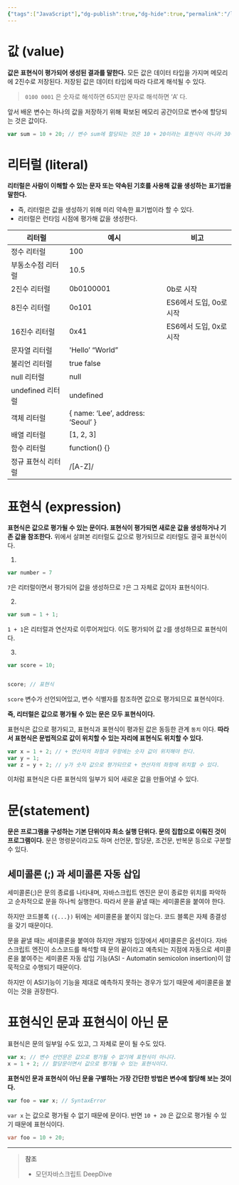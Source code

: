 ```yaml
---
{"tags":["JavaScript"],"dg-publish":true,"dg-hide":true,"permalink":"/language/java-script//","hide":true,"dgPassFrontmatter":true,"noteIcon":""}
---
```



# 값 (value)
**값은 표현식이 평가되어 생성된 결과를 말한다.**
모든 값은 데이터 타입을 가지며 메모리에 2진수로 저장된다. 저장된 값은 데이터 타입에 따라 다르게 해석될 수 있다.
>  `0100 0001` 은 숫자로 해석하면 65지만 문자로 해석하면 ‘A’ 다.

앞서 배운 변수는 하나의 값을 저장하기 위해 확보된 메모리 공간이므로 변수에 할당되는 것은 값이다.
```js
var sum = 10 + 20; // 변수 sum에 할당되는 것은 10 + 20이라는 표현식이 아니라 30이라는 값이다.
```

# 리터럴 (literal)
**리터럴은 사람이 이해할 수 있는 문자 또는 약속된 기호를 사용해 값을 생성하는 표기법을 말한다.**

- 즉, 리터럴은 값을 생성하기 위해 미리 약속한 표기법이라 할 수 있다.
- 리터럴은 런타임 시점에 평가해 값을 생성한다.

| **리터럴**         | **예시**                          | **비고**                |
| ------------------ | --------------------------------- | ----------------------- |
| 정수 리터럴        | 100                               |                         |
| 부동소수점 리터럴  | 10.5                              |                         |
| 2진수 리터럴       | 0b0100001                         | 0b로 시작               |
| 8진수 리터럴       | 0o101                             | ES6에서 도입, 0o로 시작 |
| 16진수 리터럴      | 0x41                              | ES6에서 도입, 0x로 시작 |
| 문자열 리터럴      | 'Hello’ “World”                   |                         |
| 불리언 리터럴      | true false                        |                         |
| null 리터럴        | null                              |                         |
| undefined 리터럴   | undefined                         |                         |
| 객체 리터럴        | { name: ‘Lee’, address: ‘Seoul’ } |                         |
| 배열 리터럴        | [1, 2, 3]                         |                         |
| 함수 리터럴        | function() {}                     |                         |
| 정규 표현식 리터럴 | /[A-Z]/                           |                         |

# 표현식 (expression)
**표현식은 값으로 평가될 수 있는 문이다. 표현식이 평가되면 새로운 값을 생성하거나 기존 값을 참조한다.**
위에서 살펴본 리터럴도 값으로 평가되므로 리터럴도 결국 표현식이다.

1. 
```js
var number = 7
```
`7`은 리터럴이면서 평가되어 값을 생성하므로 `7`은 그 자체로 값이자 표현식이다.

2. 
```js
var sum = 1 + 1;
```
`1 + 1`은 리터럴과 연산자로 이루어져있다. 이도 평가되어 값 `2`를 생성하므로 표현식이다.

3. 
```js
var score = 10;


score; // 표현식
```
`score` 변수가 선언되어있고, 변수 식별자를 참조하면 값으로 평가되므로 표현식이다.

**즉, 리터럴은 값으로 평가될 수 있는 문은 모두 표현식이다.**

표현식은 값으로 평가되고, 표현식과 표현식이 평과된 값은 동등한 관계 `동치` 이다. **따라서 표현식은 문법적으로 값이 위치할 수 있는 자리에 표현식도 위치할 수 있다.**

```js
var x = 1 + 2; // + 연산자의 좌항과 우항에는 숫자 값이 위치해야 한다.
var y = 1;
var z = y + 2; // y가 숫자 값으로 평가되므로 + 연산자의 좌항에 위치할 수 있다.
```
이처럼 표현식은 다른 표현식의 일부가 되어 새로운 값을 만들어낼 수 있다.


# 문(statement)
**문은 프로그램을 구성하는 기본 단위이자 최소 실행 단위다. 문의 집합으로 이뤄진 것이 프로그램이다.**
문은 명령문이라고도 하며 선언문, 할당문, 조건문, 반복문 등으로 구분할 수 있다.
## 세미콜론 (;) 과 세미콜론 자동 삽입 
세미콜론(;)은 문의 종료를 나타내며, 자바스크립트 엔진은 문이 종료한 위치를 파악하고 순차적으로 문을 하나씩 실행한다. 따라서 문을 끝낼 때는 세미콜론을 붙여야 한다.

하지만 코드블록 `({...})` 뒤에는 세미콜론을 붙이지 않는다. 코드 블록은 자체 종결성을 갖기 때문이다.

문을 끝낼 때는 세미콜론을 붙여야 하지만 개발자 입장에서 세미콜론은 옵션이다. 자바스크립트 엔진이 소스코드를 해석할 때 문의 끝이라고 예측되는 지점에 자동으로 세미콜론을 붙여주는 세미콜론 자동 삽입 기능(ASI - Automatin semicolon insertion)이 암묵적으로 수행되기 때문이다.

하지만 이 ASI기능이 기능을 제대로 예측하지 못하는 경우가 있기 때문에 세미콜론을 붙이는 것을 권장한다.

# 표현식인 문과 표현식이 아닌 문
표현식은 문의 일부일 수도 있고, 그 자체로 문이 될 수도 있다.
```js
var x; // 변수 선언문은 값으로 평가될 수 없기에 표현식이 아니다.
x = 1 + 2; // 할당문이면서 값으로 평가될 수 있는 표현식이다.
```

**표현식인 문과 표현식이 아닌 문을 구별하는 가장 간단한 방법은 변수에 할당해 보는 것이다.**
```js
var foo = var x; // SyntaxError
```

`var x` 는 값으로 평가될 수 없기 때문에 문이다. 반면 `10 + 20` 은 값으로 평가될 수 있기 때문에 표현식이다.
```java
var foo = 10 + 20;
```



---
> **참조**
> - 모던자바스크립트 DeepDive